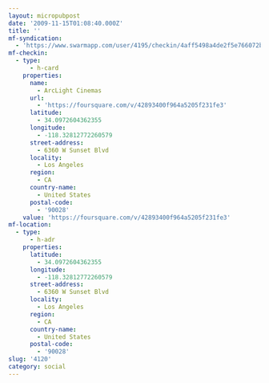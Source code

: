 ```yaml
---
layout: micropubpost
date: '2009-11-15T01:08:40.000Z'
title: ''
mf-syndication:
  - 'https://www.swarmapp.com/user/4195/checkin/4aff5498a4de2f5e766072bb'
mf-checkin:
  - type:
      - h-card
    properties:
      name:
        - ArcLight Cinemas
      url:
        - 'https://foursquare.com/v/42893400f964a5205f231fe3'
      latitude:
        - 34.0972604362355
      longitude:
        - -118.32812772260579
      street-address:
        - 6360 W Sunset Blvd
      locality:
        - Los Angeles
      region:
        - CA
      country-name:
        - United States
      postal-code:
        - '90028'
    value: 'https://foursquare.com/v/42893400f964a5205f231fe3'
mf-location:
  - type:
      - h-adr
    properties:
      latitude:
        - 34.0972604362355
      longitude:
        - -118.32812772260579
      street-address:
        - 6360 W Sunset Blvd
      locality:
        - Los Angeles
      region:
        - CA
      country-name:
        - United States
      postal-code:
        - '90028'
slug: '4120'
category: social
---
```

